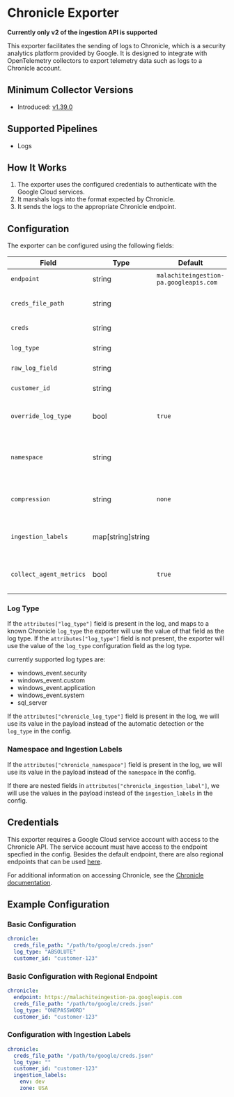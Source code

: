 # Chronicle Exporter

**Currently only v2 of the ingestion API is supported**

This exporter facilitates the sending of logs to Chronicle, which is a security analytics platform provided by Google. It is designed to integrate with OpenTelemetry collectors to export telemetry data such as logs to a Chronicle account.

## Minimum Collector Versions

- Introduced: [v1.39.0](https://github.com/observIQ/bindplane-agent/releases/tag/v1.39.0)

## Supported Pipelines

- Logs

## How It Works

1. The exporter uses the configured credentials to authenticate with the Google Cloud services.
2. It marshals logs into the format expected by Chronicle.
3. It sends the logs to the appropriate Chronicle endpoint.

## Configuration

The exporter can be configured using the following fields:

| Field                   | Type              | Default                                | Required | Description                                                                                 |
| ----------------------- | ----------------- | -------------------------------------- | -------- | ------------------------------------------------------------------------------------------- |
| `endpoint`              | string            | `malachiteingestion-pa.googleapis.com` | `false`  | The Endpoint for sending to chronicle.                                                      |
| `creds_file_path`       | string            |                                        | `true`   | The file path to the Google credentials JSON file.                                          |
| `creds`                 | string            |                                        | `true`   | The Google credentials JSON.                                                                |
| `log_type`              | string            |                                        | `false`  | The type of log that will be sent.                                                          |
| `raw_log_field`         | string            |                                        | `false`  | The field name for raw logs.                                                                |
| `customer_id`           | string            |                                        | `false`  | The customer ID used for sending logs.                                                      |
| `override_log_type`     | bool              | `true`                                 | `false`  | Whether or not to override the `log_type` in the config with `attributes["log_type"]`       |
| `namespace`             | string            |                                        | `false`  | User-configured environment namespace to identify the data domain the logs originated from. |
| `compression`           | string            | `none`                                 | `false`  | The compression type to use when sending logs. valid values are `none` and `gzip`           |
| `ingestion_labels`      | map[string]string |                                        | `false`  | Key-value pairs of labels to be applied to the logs when sent to chronicle.                 |
| `collect_agent_metrics` | bool              | `true`                                 | `false`  | Enables collecting metrics about the agent's process and log ingestion metrics              |

### Log Type

If the `attributes["log_type"]` field is present in the log, and maps to a known Chronicle `log_type` the exporter will use the value of that field as the log type. If the `attributes["log_type"]` field is not present, the exporter will use the value of the `log_type` configuration field as the log type.

currently supported log types are:

- windows_event.security
- windows_event.custom
- windows_event.application
- windows_event.system
- sql_server

If the `attributes["chronicle_log_type"]` field is present in the log, we will use its value in the payload instead of the automatic detection or the `log_type` in the config.

### Namespace and Ingestion Labels

If the `attributes["chronicle_namespace"]` field is present in the log, we will use its value in the payload instead of the `namespace` in the config.

If there are nested fields in `attributes["chronicle_ingestion_label"]`, we will use the values in the payload instead of the `ingestion_labels` in the config.

## Credentials

This exporter requires a Google Cloud service account with access to the Chronicle API. The service account must have access to the endpoint specfied in the config.
Besides the default endpoint, there are also regional endpoints that can be used [here](https://cloud.google.com/chronicle/docs/reference/ingestion-api#regional_endpoints).

For additional information on accessing Chronicle, see the [Chronicle documentation](https://cloud.google.com/chronicle/docs/reference/ingestion-api#getting_api_authentication_credentials).

## Example Configuration

### Basic Configuration

```yaml
chronicle:
  creds_file_path: "/path/to/google/creds.json"
  log_type: "ABSOLUTE"
  customer_id: "customer-123"
```

### Basic Configuration with Regional Endpoint

```yaml
chronicle:
  endpoint: https://malachiteingestion-pa.googleapis.com
  creds_file_path: "/path/to/google/creds.json"
  log_type: "ONEPASSWORD"
  customer_id: "customer-123"
```

### Configuration with Ingestion Labels

```yaml
chronicle:
  creds_file_path: "/path/to/google/creds.json"
  log_type: ""
  customer_id: "customer-123"
  ingestion_labels:
    env: dev
    zone: USA
```
